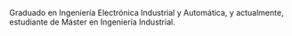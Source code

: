 Graduado en Ingeniería Electrónica Industrial y Automática, y actualmente, estudiante de Máster en Ingeniería Industrial.
